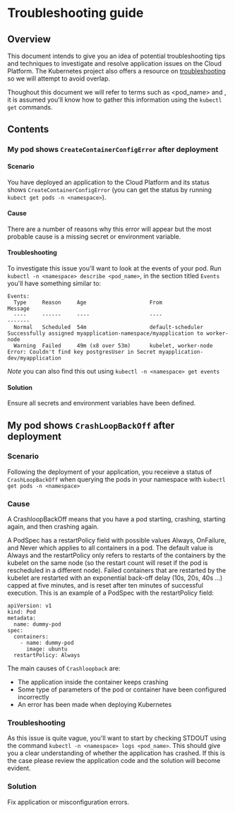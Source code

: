 # Troubleshooting guide
## Overview
This document intends to give you an idea of potential troubleshooting tips and techniques to investigate and resolve application issues on the Cloud Platform. The Kubernetes project also offers a resource on [troubleshooting](https://kubernetes.io/docs/tasks/debug-application-cluster/troubleshooting/) so we will attempt to avoid overlap. 

Thoughout this document we will refer to terms such as <pod_name> and <namespace>, it is assumed you'll know how to gather this information using the `kubectl get` commands.

## Contents

### My pod shows `CreateContainerConfigError` after deployment
#### Scenario
You have deployed an application to the Cloud Platform and its status shows `CreateContainerConfigError` (you can get the status by running `kubect get pods -n <namespace>`). 
#### Cause
There are a number of reasons why this error will appear but the most probable cause is a missing secret or environment variable.
#### Troubleshooting
To investigate this issue you'll want to look at the events of your pod. Run `kubectl -n <namespace> describe <pod_name>`, in the section titled `Events` you'll have something similar to:
```
Events:
  Type     Reason     Age                    From                                                   Message
  ----     ------     ----                   ----                                                   -------
  Normal   Scheduled  54m                    default-scheduler                                      Successfully assigned myapplication-namespace/myapplication to worker-node
  Warning  Failed     49m (x8 over 53m)      kubelet, worker-node  Error: Couldn't find key postgresUser in Secret myapplication-dev/myapplication
```
*Note* you can also find this out using `kubectl -n <namespace> get events`
#### Solution
Ensure all secrets and environment variables have been defined.

## My pod shows `CrashLoopBackOff` after deployment
### Scenario
Following the deployment of your application, you receieve a status of `CrashLoopBackOff` when querying the pods in your namespace with `kubectl get pods -n <namespace>`

### Cause
A CrashloopBackOff means that you have a pod starting, crashing, starting again, and then crashing again.

A PodSpec has a restartPolicy field with possible values Always, OnFailure, and Never which applies to all containers in a pod. The default value is Always and the restartPolicy only refers to restarts of the containers by the kubelet on the same node (so the restart count will reset if the pod is rescheduled in a different node). Failed containers that are restarted by the kubelet are restarted with an exponential back-off delay (10s, 20s, 40s …) capped at five minutes, and is reset after ten minutes of successful execution. This is an example of a PodSpec with the restartPolicy field:
```
apiVersion: v1
kind: Pod
metadata:
  name: dummy-pod
spec:
  containers:
    - name: dummy-pod
      image: ubuntu
  restartPolicy: Always
```

The main causes of `Crashloopback` are:
- The application inside the container keeps crashing
- Some type of parameters of the pod or container have been configured incorrectly
- An error has been made when deploying Kubernetes

### Troubleshooting
As this issue is quite vague, you'll want to start by checking STDOUT using the command `kubectl -n <namespace> logs <pod_name>`. This should give you a clear understanding of whether the application has crashed. If this is the case please review the application code and the solution will become evident.

### Solution
Fix application or misconfiguration errors.

